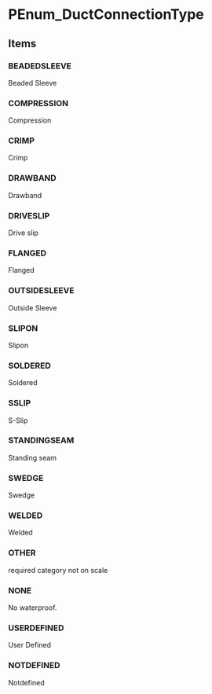 # PEnum_DuctConnectionType


<!-- end of short definition -->
## Items

### BEADEDSLEEVE
Beaded Sleeve

### COMPRESSION
Compression

### CRIMP
Crimp

### DRAWBAND
Drawband

### DRIVESLIP
Drive slip

### FLANGED
Flanged

### OUTSIDESLEEVE
Outside Sleeve

### SLIPON
Slipon

### SOLDERED
Soldered

### SSLIP
S-Slip

### STANDINGSEAM
Standing seam

### SWEDGE
Swedge

### WELDED
Welded

### OTHER
required category not on scale

### NONE
No waterproof.

### USERDEFINED
User Defined

### NOTDEFINED
Notdefined
